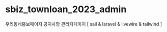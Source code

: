# sbiz_townloan_2023_admin
우리동네홍보페이지 공지사항 관리자페이지 [ sail &amp; laravel &amp; livewire &amp; tailwind ]
